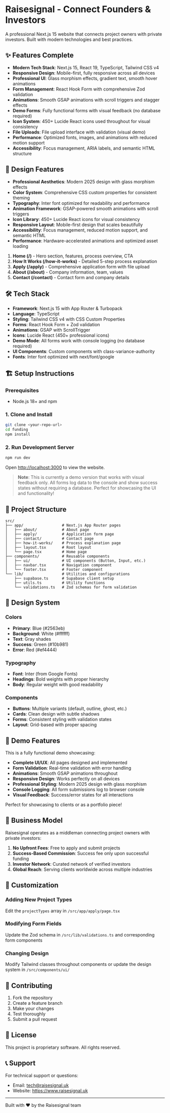 # Raisesignal - Connect Founders & Investors

A professional Next.js 15 website that connects project owners with private investors. Built with modern technologies and best practices.

## ✨ Features Complete

- **Modern Tech Stack**: Next.js 15, React 19, TypeScript, Tailwind CSS v4
- **Responsive Design**: Mobile-first, fully responsive across all devices
- **Professional UI**: Glass morphism effects, gradient text, smooth hover animations
- **Form Management**: React Hook Form with comprehensive Zod validation
- **Animations**: Smooth GSAP animations with scroll triggers and stagger effects
- **Demo Forms**: Fully functional forms with visual feedback (no database required)
- **Icon System**: 450+ Lucide React icons used throughout for visual consistency
- **File Uploads**: File upload interface with validation (visual demo)
- **Performance**: Optimized fonts, images, and animations with reduced motion support
- **Accessibility**: Focus management, ARIA labels, and semantic HTML structure

## 🎨 Design Features

- **Professional Aesthetics**: Modern 2025 design with glass morphism effects
- **Color System**: Comprehensive CSS custom properties for consistent theming
- **Typography**: Inter font optimized for readability and performance
- **Animation Framework**: GSAP-powered smooth animations with scroll triggers
- **Icon Library**: 450+ Lucide React icons for visual consistency
- **Responsive Layout**: Mobile-first design that scales beautifully
- **Accessibility**: Focus management, reduced motion support, and semantic HTML
- **Performance**: Hardware-accelerated animations and optimized asset loading

1. **Home (/)** - Hero section, features, process overview, CTA
2. **How It Works (/how-it-works)** - Detailed 5-step process explanation
3. **Apply (/apply)** - Comprehensive application form with file upload
4. **About (/about)** - Company information, team, values
5. **Contact (/contact)** - Contact form and company details

## 🛠️ Tech Stack

- **Framework**: Next.js 15 with App Router & Turbopack
- **Language**: TypeScript
- **Styling**: Tailwind CSS v4 with CSS Custom Properties
- **Forms**: React Hook Form + Zod validation
- **Animations**: GSAP with ScrollTrigger
- **Icons**: Lucide React (450+ professional icons)
- **Demo Mode**: All forms work with console logging (no database required)
- **UI Components**: Custom components with class-variance-authority
- **Fonts**: Inter font optimized with next/font/google

## 🏗️ Setup Instructions

### Prerequisites

- Node.js 18+ and npm

### 1. Clone and Install

```bash
git clone <your-repo-url>
cd funding
npm install
```

### 2. Run Development Server

```bash
npm run dev
```

Open [http://localhost:3000](http://localhost:3000) to view the website.

> **Note**: This is currently a demo version that works with visual feedback only. All forms log data to the console and show success states without requiring a database. Perfect for showcasing the UI and functionality!

## 📁 Project Structure

```
src/
├── app/                 # Next.js App Router pages
│   ├── about/           # About page
│   ├── apply/           # Application form page
│   ├── contact/         # Contact page
│   ├── how-it-works/    # Process explanation page
│   ├── layout.tsx       # Root layout
│   └── page.tsx         # Home page
├── components/          # Reusable components
│   ├── ui/              # UI components (Button, Input, etc.)
│   ├── navbar.tsx       # Navigation component
│   └── footer.tsx       # Footer component
└── lib/                 # Utilities and configurations
    ├── supabase.ts      # Supabase client setup
    ├── utils.ts         # Utility functions
    └── validations.ts   # Zod schemas for form validation
```

## 🎨 Design System

### Colors

- **Primary**: Blue (#2563eb)
- **Background**: White (#ffffff)
- **Text**: Gray shades
- **Success**: Green (#10b981)
- **Error**: Red (#ef4444)

### Typography

- **Font**: Inter (from Google Fonts)
- **Headings**: Bold weights with proper hierarchy
- **Body**: Regular weight with good readability

### Components

- **Buttons**: Multiple variants (default, outline, ghost, etc.)
- **Cards**: Clean design with subtle shadows
- **Forms**: Consistent styling with validation states
- **Layout**: Grid-based with proper spacing

## 🚀 Demo Features

This is a fully functional demo showcasing:

- **Complete UI/UX**: All pages designed and implemented
- **Form Validation**: Real-time validation with error handling
- **Animations**: Smooth GSAP animations throughout
- **Responsive Design**: Works perfectly on all devices
- **Professional Styling**: Modern 2025 design with glass morphism
- **Console Logging**: All form submissions log to browser console
- **Visual Feedback**: Success/error states for all interactions

Perfect for showcasing to clients or as a portfolio piece!

## 🎯 Business Model

Raisesignal operates as a middleman connecting project owners with private investors:

1. **No Upfront Fees**: Free to apply and submit projects
2. **Success-Based Commission**: Success fee only upon successful funding
3. **Investor Network**: Curated network of verified investors
4. **Global Reach**: Serving clients worldwide across multiple industries

## 📝 Customization

### Adding New Project Types

Edit the `projectTypes` array in `/src/app/apply/page.tsx`

### Modifying Form Fields

Update the Zod schema in `/src/lib/validations.ts` and corresponding form components

### Changing Design

Modify Tailwind classes throughout components or update the design system in `/src/components/ui/`

## 🤝 Contributing

1. Fork the repository
2. Create a feature branch
3. Make your changes
4. Test thoroughly
5. Submit a pull request

## 📄 License

This project is proprietary software. All rights reserved.

## 📞 Support

For technical support or questions:

- Email: tech@raisesignal.uk
- Website: https://www.raisesignal.uk

---

Built with ❤️ by the Raisesignal team
